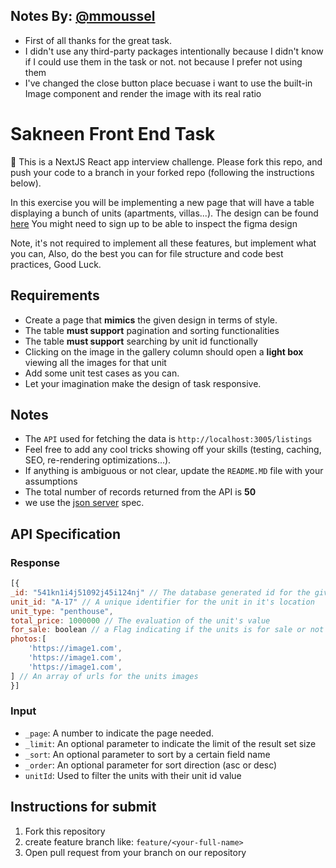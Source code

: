 ## Notes By: [@mmoussel](https://github.com/mmoussel)

- First of all thanks for the great task.
- I didn't use any third-party packages intentionally because I didn't know if I could use them in the task or not.
  not because I prefer not using them
- I've changed the close button place becuase i want to use the built-in Image component and render the image with its real ratio

# Sakneen Front End Task

:wave: This is a NextJS React app interview challenge. Please fork this repo, and push your code to a branch in your forked repo (following the instructions below).

In this exercise you will be implementing a new page that will have a table displaying a bunch of units (apartments, villas...). The design can be found [here](https://www.figma.com/file/SYWCrd5A18H44UoxJBfUW2/Frontend-task?node-id=0%3A1) You might need to sign up to be able to inspect the figma design

Note, it's not required to implement all these features, but implement what you can, Also, do the best you can for file structure and code best practices, Good Luck.

## Requirements

- Create a page that **mimics** the given design in terms of style.
- The table **must support** pagination and sorting functionalities
- The table **must support** searching by unit id functionally
- Clicking on the image in the gallery column should open a **light box** viewing all the images for that unit
- Add some unit test cases as you can.
- Let your imagination make the design of task responsive.

## Notes

- The `API` used for fetching the data is `http://localhost:3005/listings`
- Feel free to add any cool tricks showing off your skills (testing, caching, SEO, re-rendering optimizations...).
- If anything is ambiguous or not clear, update the `README.MD` file with your assumptions
- The total number of records returned from the API is **50**
- we use the [json server](https://www.npmjs.com/package/json-server) spec.

## API Specification

### Response

```js
[{
_id: "541kn1i4j51092j45i124nj" // The database generated id for the given record
unit_id: "A-17" // A unique identifier for the unit in it's location
unit_type: "penthouse",
total_price: 1000000 // The evaluation of the unit's value
for_sale: boolean // a Flag indicating if the units is for sale or not
photos:[
    'https://image1.com',
    'https://image1.com',
    'https://image1.com',
] // An array of urls for the units images
}]
```

### Input

- `_page`: A number to indicate the page needed.
- `_limit`: An optional parameter to indicate the limit of the result set size
- `_sort`: An optional parameter to sort by a certain field name
- `_order`: An optional parameter for sort direction (asc or desc)
- `unitId`: Used to filter the units with their unit id value

## Instructions for submit

1. Fork this repository
2. create feature branch like: `feature/<your-full-name>`
3. Open pull request from your branch on our repository
